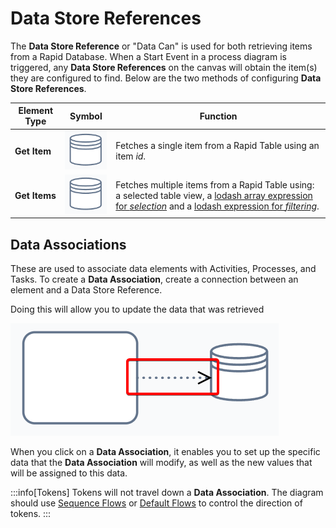 # Data Store References

The **Data Store Reference** or "Data Can" is used for both retrieving items from a Rapid Database. When a Start Event in a process diagram is triggered, any **Data Store References** on the canvas will obtain the item(s) they are configured to find. Below are the two methods of configuring **Data Store References**.

| Element Type | Symbol | Function |
| --- | --- | --- |
| **Get Item** | ![The "Data Store Reference: Get Item" icon. This icon resembles a database can, or database stack: a cylinder that is bisected at its top. ](<Workflow Data Can.png>) |  Fetches a single item from a Rapid Table using an item *id*. |
| **Get Items** | ![The "Data Store Reference: Get Items" icon. This icon resembles a database can, or database stack: a cylinder that is bisected at its top. Note that this is the same icon as the previous one.](<Workflow Data Can.png>) | Fetches multiple items from a Rapid Table using: a selected table view, a [lodash array expression for *selection*](</docs/Rapid/Keyper%20Manual/Workflow/Lodash/formatting-arrays-with-lodash/>) and a [lodash expression for *filtering*](</docs/Rapid/Keyper%20Manual/Workflow/Lodash/filtering-values-with-lodash/>). |

## Data Associations

These are used to associate data elements with Activities, Processes, and Tasks. To create a **Data Association**, create a connection between an element and a Data Store Reference.

Doing this will allow you to update the data that was retrieved

![A screenshot of the data association. The data association is a dotted line with an arrow head at one end. The screenshot is annotated with a red box to indicate the location of the data association. The data association is moving from a default task (on the left) to a data store reference (on the right).](<Data Association.png>)

When you click on a **Data Association**, it enables you to set up the specific data that the **Data Association** will modify, as well as the new values that will be assigned to this data.

:::info[Tokens]
Tokens will not travel down a **Data Association**. The diagram should use [Sequence Flows](</docs/Rapid/4-Keyper Manual/3-Workflow/11-flows/11-flows.md#sequence-flow>) or [Default Flows](</docs/Rapid/4-Keyper Manual/3-Workflow/11-flows/11-flows.md#default-flow>) to control the direction of tokens.
:::
